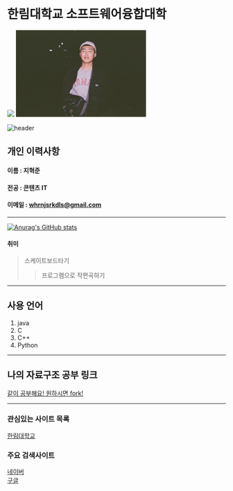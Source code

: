 # 한림대학교 소프트웨어융합대학  
<img src="https://img.shields.io/github/followers/HyukJunJi?style=social"/></a>
<img src=mypic.jpg height=200 width=300>

![header](https://capsule-render.vercel.app/api?type=wave&color=auto&height=300&section=header&text=capsule%20render&fontSize=90)


## 개인 이력사항
#### 이름 : 지혁준
#### 전공 : 콘텐츠 IT
#### 이메일 : whrnjsrkdls@gmail.com
------------------------
[![Anurag's GitHub stats](https://github-readme-stats.vercel.app/api?username=HyukJunJi)](https://github.com/anuraghazra/github-readme-stats)
#### 취미
> 스케이트보드타기
>> 프로그램으로 작편곡하기
---
## 사용 언어
1. java
2. C
3. C++
4. Python
---
## 나의 자료구조 공부 링크
[같이 공부해요! 원하시면 fork!](https://www.github.com/HyukJunJi/data_struct)

-----------

### 관심있는 사이트 목록
[한림대학교][hallym]

### 주요 검색사이트
[네이버][naver]  
[구글][google]  


[eclipse]:https://www.eclipse.org
[google]:https://www.google.com
[naver]:https://www.naver.com
[hallym]:https://www.hallym.ac.kr

